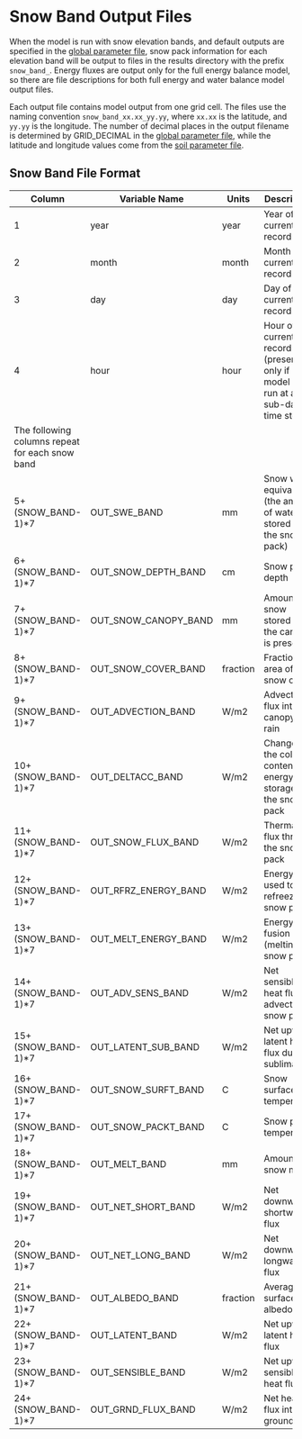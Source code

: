 # Snow Band Output Files

When the model is run with snow elevation bands, and default outputs are specified in the [global parameter file](GlobalParam.md), snow pack information for each elevation band will be output to files in the results directory with the prefix `snow_band_`. Energy fluxes are output only for the full energy balance model, so there are file descriptions for both full energy and water balance model output files.

Each output file contains model output from one grid cell. The files use the naming convention `snow_band_xx.xx_yy.yy`, where `xx.xx` is the latitude, and `yy.yy` is the longitude. The number of decimal places in the output filename is determined by GRID_DECIMAL in the [global parameter file](GlobalParam.md), while the latitude and longitude values come from the [soil parameter file](SoilParam.md).

## Snow Band File Format

| Column                                          	| Variable Name        	| Units              	| Description                                                                     	|
|-------------------------------------------------	|----------------------	|--------------------	|---------------------------------------------------------------------------------	|
| 1                                               	| year                 	| year               	| Year of current record                                                          	|
| 2                                               	| month                	| month              	| Month of current record                                                         	|
| 3                                               	| day                  	| day                	| Day of current record                                                           	|
| 4                                               	| hour                 	| hour               	| Hour of current record (present only if model is run at a sub-daily time step). 	|
| The following columns repeat for each snow band 	|                      	|                    	|                                                                                 	|
| 5+(SNOW_BAND-1)*7                               	| OUT_SWE_BAND         	| mm                 	| Snow water equivalence (the amount of water stored in the snow pack)            	|
| 6+(SNOW_BAND-1)*7                               	| OUT_SNOW_DEPTH_BAND  	| cm                 	| Snow pack depth                                                                 	|
| 7+(SNOW_BAND-1)*7                               	| OUT_SNOW_CANOPY_BAND 	| mm                 	| Amount of snow stored in the canopy is present                                  	|
| 8+(SNOW_BAND-1)*7                               	| OUT_SNOW_COVER_BAND  	| fraction           	| Fractional area of snow cover                                                   	|
| 9+(SNOW_BAND-1)*7                               	| OUT_ADVECTION_BAND   	| W/m2               	| Advective flux into the canopy by rain                                          	|
| 10+(SNOW_BAND-1)*7                              	| OUT_DELTACC_BAND     	| W/m2               	| Change in the cold content or energy storage of the snow pack                   	|
| 11+(SNOW_BAND-1)*7                              	| OUT_SNOW_FLUX_BAND   	| W/m2               	| Thermal flux through the snow pack                                              	|
| 12+(SNOW_BAND-1)*7                              	| OUT_RFRZ_ENERGY_BAND 	| W/m2               	| Energy used to refreeze the snow pack                                           	|
| 13+(SNOW_BAND-1)*7                              	| OUT_MELT_ENERGY_BAND 	| W/m2               	| Energy of fusion (melting) in snow pack                                         	|
| 14+(SNOW_BAND-1)*7                              	| OUT_ADV_SENS_BAND    	| W/m2               	| Net sensible heat flux advected to snow pack                                    	|
| 15+(SNOW_BAND-1)*7                              	| OUT_LATENT_SUB_BAND  	| W/m2               	| Net upward latent heat flux due to sublimation                                  	|
| 16+(SNOW_BAND-1)*7                              	| OUT_SNOW_SURFT_BAND  	| C                 	| Snow surface temperature                                                        	|
| 17+(SNOW_BAND-1)*7                              	| OUT_SNOW_PACKT_BAND  	| C                 	| Snow pack temperature                                                           	|
| 18+(SNOW_BAND-1)*7                              	| OUT_MELT_BAND        	| mm                 	| Amount of snow melt                                                             	|
| 19+(SNOW_BAND-1)*7                              	| OUT_NET_SHORT_BAND   	| W/m2               	| Net downward shortwave flux                                                     	|
| 20+(SNOW_BAND-1)*7                              	| OUT_NET_LONG_BAND    	| W/m2               	| Net downward longwave flux                                                      	|
| 21+(SNOW_BAND-1)*7                              	| OUT_ALBEDO_BAND      	| fraction           	| Average surface albedo                                                          	|
| 22+(SNOW_BAND-1)*7                              	| OUT_LATENT_BAND      	| W/m2               	| Net upward latent heat flux                                                     	|
| 23+(SNOW_BAND-1)*7                              	| OUT_SENSIBLE_BAND    	| W/m2               	| Net upward sensible heat flux                                                   	|
| 24+(SNOW_BAND-1)*7                              	| OUT_GRND_FLUX_BAND   	| W/m2               	| Net heat flux into ground                                                       	|
